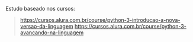 Estudo baseado nos cursos: 

> https://cursos.alura.com.br/course/python-3-introducao-a-nova-versao-da-linguagem
> https://cursos.alura.com.br/course/python-3-avancando-na-linguagem